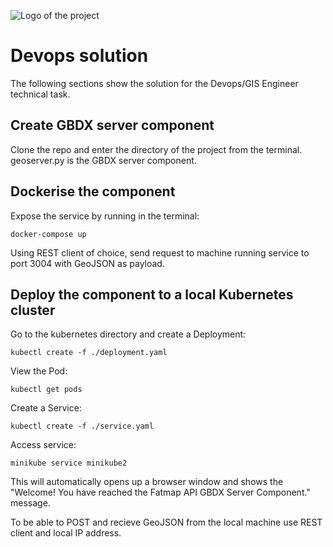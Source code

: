 ![Logo of the project](/home/gis2/Desktop/fatmap.png)

# Devops solution

The following sections show the solution for the Devops/GIS Engineer technical task.

## Create GBDX server component

Clone the repo and enter the directory of the project from the terminal.
geoserver.py is the GBDX server component.

## Dockerise the component

Expose the service by running in the terminal:

```shell
docker-compose up
```
Using REST client of choice, send request to machine running service to port 3004 with GeoJSON as payload.

## Deploy the component to a local Kubernetes cluster

Go to the kubernetes directory and create a Deployment:

```shell
kubectl create -f ./deployment.yaml
```

View the Pod:

```shell
kubectl get pods
```

Create a Service:

```shell
kubectl create -f ./service.yaml
```

Access service:

```shell
minikube service minikube2
```

This will automatically opens up a browser window and shows the "Welcome! You have reached the Fatmap API GBDX Server Component." message.

To be able to POST and recieve GeoJSON from the local machine use REST client and local IP address. 




